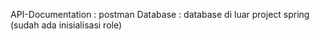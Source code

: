API-Documentation : postman
Database : database di luar project spring (sudah ada inisialisasi role)
